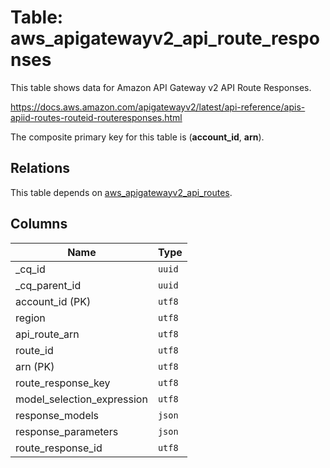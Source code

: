 # Table: aws_apigatewayv2_api_route_responses

This table shows data for Amazon API Gateway v2 API Route Responses.

https://docs.aws.amazon.com/apigatewayv2/latest/api-reference/apis-apiid-routes-routeid-routeresponses.html

The composite primary key for this table is (**account_id**, **arn**).

## Relations

This table depends on [aws_apigatewayv2_api_routes](aws_apigatewayv2_api_routes.md).

## Columns

| Name          | Type          |
| ------------- | ------------- |
|_cq_id|`uuid`|
|_cq_parent_id|`uuid`|
|account_id (PK)|`utf8`|
|region|`utf8`|
|api_route_arn|`utf8`|
|route_id|`utf8`|
|arn (PK)|`utf8`|
|route_response_key|`utf8`|
|model_selection_expression|`utf8`|
|response_models|`json`|
|response_parameters|`json`|
|route_response_id|`utf8`|